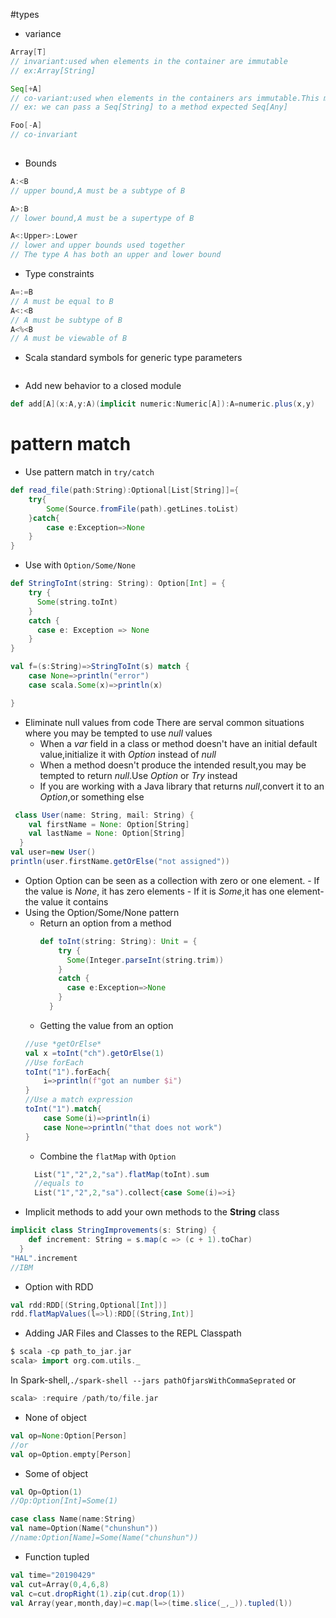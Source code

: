 #types
- variance
```scala
Array[T]
// invariant:used when elements in the container are immutable
// ex:Array[String]

Seq[+A]
// co-variant:used when elements in the containers ars immutable.This makes the container more flexible
// ex: we can pass a Seq[String] to a method expected Seq[Any]

Foo[-A] 
// co-invariant
 
```
- Bounds
```scala
A:<B
// upper bound,A must be a subtype of B

A>:B
// lower bound,A must be a supertype of B

A<:Upper>:Lower
// lower and upper bounds used together
// The type A has both an upper and lower bound

```
- Type constraints
```scala
A=:=B 
// A must be equal to B
A<:<B
// A must be subtype of B
A<%<B
// A must be viewable of B

```
- Scala standard symbols for generic type parameters
```scala

```

- Add new behavior to a closed module
```scala
def add[A](x:A,y:A)(implicit numeric:Numeric[A]):A=numeric.plus(x,y)
```
# pattern match
- Use pattern match in `try/catch`
```scala
def read_file(path:String):Optional[List[String]]={
    try{
        Some(Source.fromFile(path).getLines.toList)
    }catch{
        case e:Exception=>None
    }
}
```
- Use with `Option/Some/None`
```scala
def StringToInt(string: String): Option[Int] = {
    try {
      Some(string.toInt)
    }
    catch {
      case e: Exception => None
    }
}

val f=(s:String)=>StringToInt(s) match {
    case None=>println("error")
    case scala.Some(x)=>println(x)

}

```
- Eliminate null values from code
  There are serval common situations where you may be tempted to use *null* values
  - When a *var* field in a class or method doesn't have an initial default value,initialize it with *Option* instead of *null*
  - When a method doesn't produce the intended result,you may be tempted to return *null*.Use *Option* or *Try* instead
  - If you are working with a Java library that returns *null*,convert it to an *Option*,or something else
```scala
 class User(name: String, mail: String) {
    val firstName = None: Option[String]
    val lastName = None: Option[String]
  }
val user=new User()
println(user.firstName.getOrElse("not assigned"))


```
- Option 
      Option can be seen as a collection with zero or one element.
      - If the value is *None*, it has zero elements
      - If it is *Some*,it has one element-the value it contains
- Using the Option/Some/None pattern
    - Return an option from a method
      ```scala
      def toInt(string: String): Unit = {
          try {
            Some(Integer.parseInt(string.trim))
          }
          catch {
            case e:Exception=>None
          }
        }
      ```
    - Getting the value from an option
    ```scala
    //use *getOrElse*
    val x =toInt("ch").getOrElse(1)
    //Use forEach
    toInt("1").forEach{
        i=>println(f"got an number $i")
    }
    //Use a match expression
    toInt("1").match{
        case Some(i)=>println(i)
        case None=>println("that does not work")
    }
    ```
    - Combine the `flatMap` with `Option`
    ```scala
      List("1","2",2,"sa").flatMap(toInt).sum
      //equals to
      List("1","2",2,"sa").collect{case Some(i)=>i}
    ```
- Implicit methods to add your own methods to the **String** class
```scala
implicit class StringImprovements(s: String) {
    def increment: String = s.map(c => (c + 1).toChar)
  }
"HAL".increment
//IBM
```
- Option with RDD
```scala
val rdd:RDD[(String,Optional[Int])]
rdd.flatMapValues(l=>l):RDD[(String,Int)]
```
- Adding JAR Files and Classes to the REPL Classpath
```scala
$ scala -cp path_to_jar.jar
scala> import org.com.utils._
```
In Spark-shell,`./spark-shell --jars pathOfjarsWithCommaSeprated` or
```scala
scala> :require /path/to/file.jar
```
- None of object
```scala
val op=None:Option[Person]
//or 
val op=Option.empty[Person]

```
- Some of object
```scala
val Op=Option(1)
//Op:Option[Int]=Some(1)

case class Name(name:String)
val name=Option(Name("chunshun"))
//name:Option[Name]=Some(Name("chunshun"))
```
- Function tupled
```scala
val time="20190429"
val cut=Array(0,4,6,8)
val c=cut.dropRight(1).zip(cut.drop(1))
val Array(year,month,day)=c.map(l=>(time.slice(_,_)).tupled(l))
```
